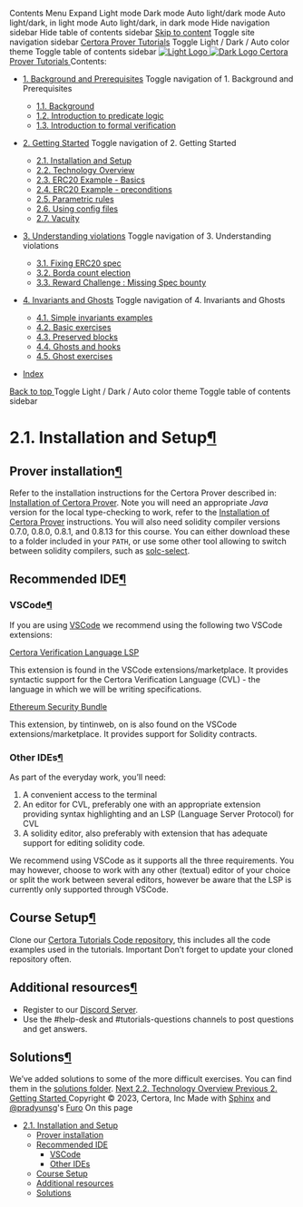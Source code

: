 Contents Menu Expand Light mode Dark mode Auto light/dark mode Auto light/dark, in light mode Auto light/dark, in dark mode
Hide navigation sidebar
Hide table of contents sidebar
[Skip to content](https://docs.certora.com/projects/tutorials/en/latest/lesson2_started/installation.html#furo-main-content)
Toggle site navigation sidebar
[Certora Prover Tutorials](https://docs.certora.com/projects/tutorials/en/latest/index.html)
Toggle Light / Dark / Auto color theme
Toggle table of contents sidebar
[ ![Light Logo](https://docs.certora.com/projects/tutorials/en/latest/_static/logo.svg) ![Dark Logo](https://docs.certora.com/projects/tutorials/en/latest/_static/logo.svg) Certora Prover Tutorials ](https://docs.certora.com/projects/tutorials/en/latest/index.html)
Contents:
  * [1. Background and Prerequisites](https://docs.certora.com/projects/tutorials/en/latest/lesson1_prerequisites/index.html)
Toggle navigation of 1. Background and Prerequisites
    * [1.1. Background](https://docs.certora.com/projects/tutorials/en/latest/lesson1_prerequisites/background.html)
    * [1.2. Introduction to predicate logic](https://docs.certora.com/projects/tutorials/en/latest/lesson1_prerequisites/propositional_logic.html)
    * [1.3. Introduction to formal verification](https://docs.certora.com/projects/tutorials/en/latest/lesson1_prerequisites/formal_verification.html)
  * [2. Getting Started](https://docs.certora.com/projects/tutorials/en/latest/lesson2_started/index.html)
Toggle navigation of 2. Getting Started
    * [2.1. Installation and Setup](https://docs.certora.com/projects/tutorials/en/latest/lesson2_started/installation.html)
    * [2.2. Technology Overview](https://docs.certora.com/projects/tutorials/en/latest/lesson2_started/overview.html)
    * [2.3. ERC20 Example - Basics](https://docs.certora.com/projects/tutorials/en/latest/lesson2_started/erc20_example.html)
    * [2.4. ERC20 Example - preconditions](https://docs.certora.com/projects/tutorials/en/latest/lesson2_started/preconditions.html)
    * [2.5. Parametric rules](https://docs.certora.com/projects/tutorials/en/latest/lesson2_started/parametric.html)
    * [2.6. Using config files](https://docs.certora.com/projects/tutorials/en/latest/lesson2_started/config_files.html)
    * [2.7. Vacuity](https://docs.certora.com/projects/tutorials/en/latest/lesson2_started/vacuity.html)
  * [3. Understanding violations](https://docs.certora.com/projects/tutorials/en/latest/lesson3_violations/index.html)
Toggle navigation of 3. Understanding violations
    * [3.1. Fixing ERC20 spec](https://docs.certora.com/projects/tutorials/en/latest/lesson3_violations/erc20_bugs.html)
    * [3.2. Borda count election](https://docs.certora.com/projects/tutorials/en/latest/lesson3_violations/borda_bugs.html)
    * [3.3. Reward Challenge : Missing Spec bounty](https://docs.certora.com/projects/tutorials/en/latest/lesson3_violations/reward_challenge.html)
  * [4. Invariants and Ghosts](https://docs.certora.com/projects/tutorials/en/latest/lesson4_invariants/index.html)
Toggle navigation of 4. Invariants and Ghosts
    * [4.1. Simple invariants examples](https://docs.certora.com/projects/tutorials/en/latest/lesson4_invariants/invariants/simple.html)
    * [4.2. Basic exercises](https://docs.certora.com/projects/tutorials/en/latest/lesson4_invariants/invariants/auction.html)
    * [4.3. Preserved blocks](https://docs.certora.com/projects/tutorials/en/latest/lesson4_invariants/invariants/preserved.html)
    * [4.4. Ghosts and hooks](https://docs.certora.com/projects/tutorials/en/latest/lesson4_invariants/ghosts/basics.html)
    * [4.5. Ghost exercises](https://docs.certora.com/projects/tutorials/en/latest/lesson4_invariants/ghosts/exercises.html)


  * [Index](https://docs.certora.com/projects/tutorials/en/latest/genindex.html)


[ Back to top ](https://docs.certora.com/projects/tutorials/en/latest/lesson2_started/installation.html)
Toggle Light / Dark / Auto color theme
Toggle table of contents sidebar
# 2.1. Installation and Setup[¶](https://docs.certora.com/projects/tutorials/en/latest/lesson2_started/installation.html#installation-and-setup "Link to this heading")
## Prover installation[¶](https://docs.certora.com/projects/tutorials/en/latest/lesson2_started/installation.html#prover-installation "Link to this heading")
Refer to the installation instructions for the Certora Prover described in: [Installation of Certora Prover](https://docs.certora.com/en/latest/docs/user-guide/getting-started/install.html). Note you will need an appropriate _Java_ version for the local type-checking to work, refer to the [Installation of Certora Prover](https://docs.certora.com/en/latest/docs/user-guide/getting-started/install.html) instructions.
You will also need solidity compiler versions 0.7.0, 0.8.0, 0.8.1, and 0.8.13 for this course. You can either download these to a folder included in your `PATH`, or use some other tool allowing to switch between solidity compilers, such as [solc-select](https://github.com/crytic/solc-select).
## Recommended IDE[¶](https://docs.certora.com/projects/tutorials/en/latest/lesson2_started/installation.html#recommended-ide "Link to this heading")
### VSCode[¶](https://docs.certora.com/projects/tutorials/en/latest/lesson2_started/installation.html#vscode "Link to this heading")
If you are using [VSCode](https://code.visualstudio.com/) we recommend using the following two VSCode extensions: 

[Certora Verification Language LSP](https://marketplace.visualstudio.com/items?itemName=Certora.evmspec-lsp)
    
This extension is found in the VSCode extensions/marketplace. It provides syntactic support for the Certora Verification Language (CVL) - the language in which we will be writing specifications. 

[Ethereum Security Bundle](https://marketplace.visualstudio.com/items?itemName=tintinweb.ethereum-security-bundle)
    
This extension, by tintinweb, on is also found on the VSCode extensions/marketplace. It provides support for Solidity contracts.
### Other IDEs[¶](https://docs.certora.com/projects/tutorials/en/latest/lesson2_started/installation.html#other-ides "Link to this heading")
As part of the everyday work, you’ll need:
  1. A convenient access to the terminal
  2. An editor for CVL, preferably one with an appropriate extension providing syntax highlighting and an LSP (Language Server Protocol) for CVL
  3. A solidity editor, also preferably with extension that has adequate support for editing solidity code.


We recommend using VSCode as it supports all the three requirements. You may however, choose to work with any other (textual) editor of your choice or split the work between several editors, however be aware that the LSP is currently only supported through VSCode.
## Course Setup[¶](https://docs.certora.com/projects/tutorials/en/latest/lesson2_started/installation.html#course-setup "Link to this heading")
Clone our [Certora Tutorials Code repository](https://github.com/Certora/tutorials-code), this includes all the code examples used in the tutorials.
Important
Don’t forget to update your cloned repository often.
## Additional resources[¶](https://docs.certora.com/projects/tutorials/en/latest/lesson2_started/installation.html#additional-resources "Link to this heading")
  * Register to our [Discord Server](https://discord.gg/Z9wQfRqZYY/).
  * Use the #help-desk and #tutorials-questions channels to post questions and get answers.


## Solutions[¶](https://docs.certora.com/projects/tutorials/en/latest/lesson2_started/installation.html#solutions "Link to this heading")
We’ve added solutions to some of the more difficult exercises. You can find them in the [solutions folder](https://github.com/Certora/tutorials-code/tree/master/solutions).
[ Next 2.2. Technology Overview ](https://docs.certora.com/projects/tutorials/en/latest/lesson2_started/overview.html) [ Previous 2. Getting Started ](https://docs.certora.com/projects/tutorials/en/latest/lesson2_started/index.html)
Copyright © 2023, Certora, Inc 
Made with [Sphinx](https://www.sphinx-doc.org/) and [@pradyunsg](https://pradyunsg.me)'s [Furo](https://github.com/pradyunsg/furo)
On this page 
  * [2.1. Installation and Setup](https://docs.certora.com/projects/tutorials/en/latest/lesson2_started/installation.html)
    * [Prover installation](https://docs.certora.com/projects/tutorials/en/latest/lesson2_started/installation.html#prover-installation)
    * [Recommended IDE](https://docs.certora.com/projects/tutorials/en/latest/lesson2_started/installation.html#recommended-ide)
      * [VSCode](https://docs.certora.com/projects/tutorials/en/latest/lesson2_started/installation.html#vscode)
      * [Other IDEs](https://docs.certora.com/projects/tutorials/en/latest/lesson2_started/installation.html#other-ides)
    * [Course Setup](https://docs.certora.com/projects/tutorials/en/latest/lesson2_started/installation.html#course-setup)
    * [Additional resources](https://docs.certora.com/projects/tutorials/en/latest/lesson2_started/installation.html#additional-resources)
    * [Solutions](https://docs.certora.com/projects/tutorials/en/latest/lesson2_started/installation.html#solutions)


